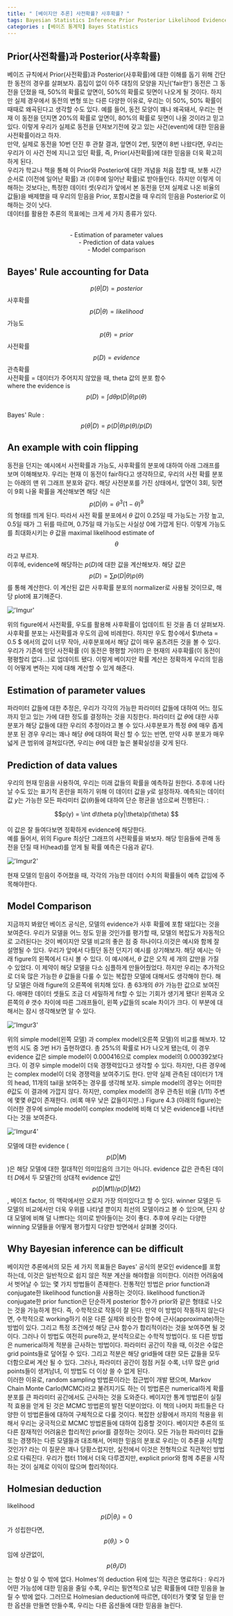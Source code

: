 ```yaml
---
title: " [베이지안 추론] 사전확률? 사후확률? "
tags: Bayesian Statistics Inference Prior Posterior Likelihood Evidence
categories : [베이즈 통계학] Bayes Statistics
---
```


## Prior(사전확률)과 Posterior(사후확률)
베이즈 규칙에서 Prior(사전확률)과 Posterior(사후확률)에 대한 이해를 돕기 위해 간단한 동전의 경우를 살펴보자. 흠집이 없이 아주 대칭의 모양을 지닌('fair한') 동전은 그 동전을 던졌을 때, 50%의 확률로 앞면이, 50%의 확률로 뒷면이 나오게 될 것이다. 하지만 실제 경우에서 동전의 변형 또는 다른 다양한 이유로, 우리는 이 50%, 50% 확률이 때때로 왜곡된다고 생각할 수도 있다.
예를 들어, 동전 모양이 꽤나 왜곡돼서, 우리는 현재 이 동전을 던지면 20%의 확률로 앞면이, 80%의 확률로 뒷면이 나올 것이라고 믿고 있다. 이렇게 우리가 실제로 동전을 던져보기전에 갖고 있는 사건(event)에 대한 믿음을 사전확률이라고 하자.<br>
만약, 실제로 동전을 10번 던진 후 관찰 결과, 앞면이 2번, 뒷면이 8번 나왔다면, 우리는 우리가 이 사건 전에 지니고 있던 확률, 즉, Prior(사전확률)에 대한 믿음을 더욱 확고히 하게 된다.<br>
우리가 학교나 책을 통해 이 Prior와 Posterior에 대한 개념을 처음 접할 때, 보통 시간 순서로 (이전에 일어난 확률) 과 (이후에 일어난 확률)로 받아들인다. 하지만 이렇게 이해하는 것보다는, 특정한 데이터 셋(우리가 앞에서 본 동전을 던져 실제로 나온 비율의 값들)을 배제했을 때 우리의 믿음을 Prior, 포함시켰을 때 우리의 믿음을 Posterior로 이해하는 것이 낫다.<br>
데이터를 활용한 추론의 목표에는 크게 세 가지 종류가 있다.
<center><br>
- Estimation of parameter values<br>
- Prediction of data values<br>
- Model comparison<br>
</center>

## Bayes' Rule accounting for Data
$$p(\theta|D) = posterior$$ 사후확률<br>
$$p(D|\theta) = likelihood$$ 가능도<br>
$$p(\theta) = prior$$ 사전확률<br>
$$p(D) = evidence$$ 관측확률<br>
사전확률 = 데이터가 주어지지 않았을 때, theta 값의 분포 함수<br>
where the evidence is $$p(D) = \int d\theta p(D|\theta)p(\theta) $$<br>
Bayes' Rule : $$p(\theta|D) = p(D|\theta)p(\theta)/p(D)$$

## An example with coin flipping
동전을 던지는 예시에서 사전확률과 가능도, 사후확률의 분포에 대하여 아래 그래프를 보며 이해해보자. 우리는 현재 이 동전이 fair하다고 생각하므로, 우리의 사전 확률 분포는 아래의 맨 위 그래프 분포와 같다. 해당 사전분포를 가진 상태에서, 앞면이 3회, 뒷면이 9회 나올 확률을 계산해보면 해당 식은 $$p(D|\theta) = {\theta}^3(1-\theta)^9$$ 의 형태를 띄게 된다. 따라서 사전 확률 분포에서 $\theta$ 값이 0.25일 때 가능도는 가장 높고, 0.5일 때가 그 뒤를 따르며, 0.75일 때 가능도는 사실상 0에 가깝게 된다. 이렇게 가능도를 최대화시키는 $\theta$ 값을 maximal likelihood estimate of  $$\theta$$라고 부르자.<br>
이후에, evidence에 해당하는 $p(D)$에 대한 값을 계산해보자. 해당 값은 $$p(D) = \sum p(D|\theta)p(\theta)$$ 를 통해 계산한다. 이 계산된 값은 사후확률 분포의 normalizer로 사용될 것이므로, 해당 plot에 표기해준다.

!['Imgur'](https://imgur.com/Kmd35Rn.png)

위의 figure에서 사전확률, 우도를 활용해 사후확률이 업데이트 된 것을 좀 더 살펴보자. 사후확률 분포는 사전확률과 우도의 곱에 비례한다. 하지만 우도 함수에서 $\theta = 0.5 $ 에서의 값이 너무 작아, 사후분포에서 해당 값이 매우 움츠려든 것을 볼 수 있다. 우리가 기존에 믿던 사전확률 (이 동전은 평평할 거야!!) 은 현재의 사후확률(이 동전이 평평할리 없다...)로 업데이트 됐다. 이렇게 베이지안 확률 계산은 정확하게 우리의 믿음이 어떻게 변하는 지에 대해 계산할 수 있게 해준다.

## Estimation of parameter values
파라미터 값들에 대한 추정은, 우리가 각각의 가능한 파라미터 값들에 대하여 어느 정도 까지 믿고 있는 가에 대한 정도를 결정하는 것을 지칭한다. 파라미터 값 $\theta$에 대한 사후 분포가 해당 값들에 대한 우리의 추정이라고 볼 수 있다.사후분포가 특정 $\theta$에 매우 좁게 분포 된 경우 우리는 꽤나 해당 $\theta$에 대하여 확신 할 수 있는 반면, 만약 사후 분포가 매우 넓게 큰 범위에 걸쳐있다면, 우리는 $\theta$에 대한 높은 불확실성을 갖게 된다.

## Prediction of data values
우리의 현재 믿음을 사용하여, 우리는 미래 값들의 확률을 예측하길 원한다. 추후에 나타날 수도 있는 표기적 혼란을 피하기 위해 이 데이터 값을 $y$로 설정하자. 예측되는 데이터 값 $y$는 가능한 모든 파라미터 값($\theta$)들에 대하여 단순 평균을 냄으로써 진행된다. :<br>
<center> $$p(y) = \int d\theta p(y|\theta)p(\theta) $$ </center><br>
이 값은 잘 들여다보면 정확하게 evidence에 해당한다.<br>
예를 들어서, 위의 Figure 최상단 그래프의 사전확률을 봐보자. 해당 믿음들에 관해 동전을 던질 때 H(head)를 얻게 될 확률 예측은 다음과 같다.

!['Imgur2'](https://imgur.com/utLTyYj.png)

현재 모델의 믿음이 주어졌을 때, 각각의 가능한 데이터 수치의 확률들이 예측 값임에 주목해야한다.
## Model Comparison
지금까지 봐왔던 베이즈 공식은, 모델의 evidence가 사후 확률에 포함 돼있다는 것을 보여준다. 우리가 모델을 어느 정도 믿을 것인가를 평가할 때, 모델의 복잡도가 자동적으로 고려된다는 것이 베이지안 모델 비교의 좋은 점 중 하나이다.이것은 예시와 함께 잘 설명될 수 있다. 우리가 앞에서 다뤘던 동전 던지기 예시를 상기해보자. 해당 예시는 아래 figure의 왼쪽에서 다시 볼 수 있다. 이 예시에서, $\theta$ 값은 오직 세 개의 값만을 가질 수 있었다. 이 제약이 해당 모델을 다소 심플하게 만들어줬었다. 하지만 우리는 추가적으로 더욱 많은 가능한 $\theta$ 값들을 다룰 수 있는 복잡한 모델에 대해서도 생각해야 한다. 해당 모델은 아래 figure의 오른쪽에 위치해 있다. 총 63개의 $\theta$가 가능한 값으로 보여진다. 애매한 데이터 셋들도 조금 더 세밀하게 fit할 수 있는 기회가 생기게 됐다! 왼쪽과 오른쪽의 $\theta$ 갯수 차이에 따른 그래프들이, 왼쪽 $y$값들의 scale 차이가 크다. 이 부분에 대해서는 잠시 생각해보면 알 수 있다.

!['Imgur3'](https://imgur.com/LxmxPaj.png)

위의 simple model(왼쪽 모델) 과 complex model(오른쪽 모델)의 비교를 해보자. 12번의 시도 중 3번 H가 출현하였다. 총 25%의 확률로 H가 나오게 됐는데, 이 경우 evidence 값은 simple model이 0.000416으로 complex model의 0.000392보다 크다. 이 경우 simple model이 더욱 경쟁력있다고 생각할 수 있다. 하지만, 다른 경우에는 complex model이 더욱 경쟁력을 보여주기도 한다. 만약 실제 관측된 데이터가 1개의 head, 11개의 tail을 보여주는 경우를 생각해 보자. simple model의 경우는 어떠한 $\theta$값도 이 결과에 가깝지 않다. 하지만, complex model의 경우 관측된 비율 (1/11) 주변에 몇몇 $\theta$값이 존재한다. (비록 매우 낮은 값들이지만..) Figure 4.3 (아래의 figure)는 이러한 경우에 simple model이 complex model에 비해 더 낮은 evidence를 나타낸다는 것을 보여준다.

!['Imgur4'](https://imgur.com/bnrmlka.png)

모델에 대한 evidence ($$p(D|M)$$)은 해당 모델에 대한 절대적인 의미있음의 크기는 아니다. evidence 값은 관측된 데이터 $D$에서 두 모델간의 상대적 evidence 값인 $$p(D|M1)/p(D|M2)$$, 베이즈 factor, 의 맥락에서만 오로지 가장 의미있다고 할 수 있다. winner 모델은 두 모델의 비교에서만 더욱 우위를 나타낼 뿐이지 최선의 모델이라고 볼 수 있으며, 단지 상대 모델에 비해 덜 나쁘다는 의미로 받아들이는 것이 좋다. 추후에 우리는 다양한 winning 모델들을 어떻게 평가할지 다양한 방면에서 살펴볼 것이다.
## Why Bayesian inference can be difficult
베이지안 추론에서의 모든 세 가지 목표들은 Bayes' 공식의 분모인 evidence를 포함하는데, 이것은 일반적으로 쉽지 않은 적분 계산을 해야함을 의미한다. 이러한 어려움에서 벗어날 수 있는 몇 가지 방법들이 존재한다. 전통적인 방법은 prior function과 conjugate한 likelihood function을 사용하는 것이다. likelihood function과 conjugate한 prior function은 단순하게 posterior 함수가 prior와 같은 형태로 나오는 것을 가능하게 한다. 즉, 수학적으로 작동이 잘 된다. 만약 이 방법이 작동하지 않는다면, 수학적으로 working하기 쉬운 다른 실제와 비슷한 함수에 근사(approximate)하는 방법이 있다. 그리고 특정 조건에섯 해당 근사 함수가 합리적이라는 것을 보여주면 될 것이다. 그러나 이 방법도 여전히 pure하고, 분석적으로는 수학적 방법이다. 또 다른 방법은 numerical하게 적분을 근사하는 방법이다. 파라미터 공간이 작을 때, 이것은 수많은 grid points들로 덮어질 수 있다. 그리고 적분은 해당 grid들에 대한 모든 값들을 모두 더함으로써 계산 될 수 있다. 그러나, 파라미터 공간이 점점 커질 수록, 너무 많은 grid points들이 생겨남녀, 이 방법도 더 이상 쓸 수 없게 된다.<br>
이러한 이유로, random sampling 방법론이라는 접근법이 개발 됐으며, Markov Chain Monte Carlo(MCMC)라고 불려지기도 하는 이 방법론은 numerical하게 확률 분포를 큰 파라미터 공간에서도 근사하는 것을 도와준다. 베이지안 통계 방법론이 실질적 효용을 얻게 된 것은 MCMC 방법론의 발전 덕분이었다. 이 책의 나머지 파트들은 다양한 이 방법론들에 대하여 구체적으로 다룰 것이다. 복잡한 상황에서 까지의 적용을 위해서 우리는 궁극적으로 MCMC 방법론들에 대하여 집중할 것이다. 베이지안 추론의 또 다른 잠재적인 어려움은 합리적인 prior를 결정하는 것이다. 모든 가능한 파라미터 값들 또는 경쟁하는 다른 모델들과 대조해서, 어떠한 믿음의 분포로 우리는 이 추론을 시작할 것인가? 라는 이 질문은 꽤나 당황스럽지만, 실전에서 이것은 전형적으로 직관적인 방법으로 다뤄진다. 우리가 챕터 11에서 더욱 다루겠지만, explicit prior와 함께 추론을 시작하는 것이 실제로 이익이 많으며 합리적이다.
## Holmesian deduction
likelihood $$p(D|{\theta}_i)=0$$ 가 성립한다면, $$p({\theta}_i)>0$$임에 상관없이, $$p({\theta}_j/D)$$는 항상 0 일 수 밖에 없다. Holmes'의 deduction 뒤에 있는 직관은 명료하다 : 우리가 어떤 가능성에 대한 믿음을 줄일 수록, 우리는 필연적으로 남은 확률들에 대한 믿음을 늘릴 수 밖에 없다. 그러므로 Holmesian deduction에 따르면, 데이터가 몇몇 덜 믿을 만한 옵션을 만들면 만들수록, 우리는 다른 옵션들에 대한 믿음을 늘린다.
